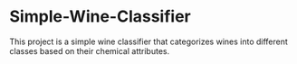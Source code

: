 # Simple-Wine-Classifier
This project is a simple wine classifier that categorizes wines into different classes based on their chemical attributes.

